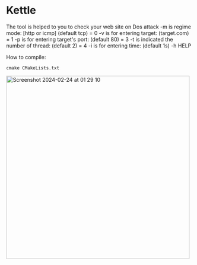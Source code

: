 # Kettle
The tool is helped to you to check your web site on Dos attack
-m is regime mode: [http or icmp] (default tcp) = 0
-v is for entering target: (target.com) = 1
-p is for entering target's port: (default 80) = 3
-t is indicated the number of thread: (default 2) = 4
-i is for entering time: (default 1s)
-h HELP

How to compile:

    cmake CMakeLists.txt


<img width="494" alt="Screenshot 2024-02-24 at 01 29 10" src="https://github.com/seout/Kettle/assets/113185077/f21d9af4-510d-49f6-82f4-f2f2d1f4acd5">
